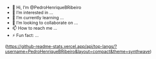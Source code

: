 - 👋 Hi, I’m @PedroHenriqueBRibeiro
- 👀 I’m interested in ...
- 🌱 I’m currently learning ...
- 💞️ I’m looking to collaborate on ...
- 📫 How to reach me ...
- ⚡ Fun fact: ...

<!---
PedroHenriqueBRibeiro/PedroHenriqueBRibeiro is a ✨ special ✨ repository because its `README.md` (this file) appears on your GitHub profile.
You can click the Preview link to take a look at your changes.
---> 
(https://github-readme-stats.vercel.app/api/top-langs/?username=PedroHenriqueBRibeiro&layout=compact&theme=synthwave)
